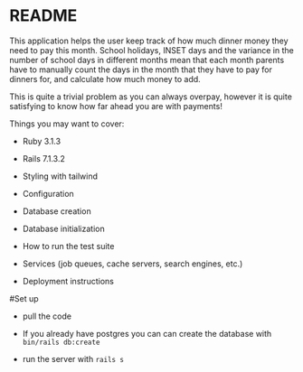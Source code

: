 # README

This application helps the user keep track of how much dinner money they need to pay this month.
School holidays, INSET days and the variance in the number of school days in different months mean that each
month parents have to manually count the days in the month that they have to pay for dinners for, and calculate
how much money to add.

This is quite a trivial problem as you can always overpay, however it is quite satisfying to know how far ahead you are with
payments!

Things you may want to cover:

* Ruby 3.1.3

* Rails 7.1.3.2

* Styling with tailwind

* Configuration

* Database creation

* Database initialization

* How to run the test suite

* Services (job queues, cache servers, search engines, etc.)

* Deployment instructions

#Set up

* pull the code

* If you already have postgres you can can create the database with `bin/rails db:create`

* run the server with `rails s`
